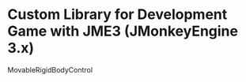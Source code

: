 <h1>Custom Library for Development Game with JME3 (JMonkeyEngine 3.x)</h1>

MovableRigidBodyControl
